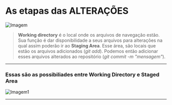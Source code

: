 # As etapas das ALTERAÇÕES

![Imagem](https://d2v0x26thbzlwf.cloudfront.net/prod/190/img/rId5vy54ke00.5h3.png)

> **Working directory** é o local onde os arquivos de navegação estão. Sua função é dar disponibilidade a seus arquivos para alterações na qual assim poderão ir ao **Staging Area**. Esse área, são locais que estão os arquivos adicionados (*git add*). Podemos então adicionar esses arquivos alterados ao repositório (*git commit -m "mensagem"*).

--- 

### Essas são as possibiliades entre Working Directory e Staged Area
![Imagem1](https://d2v0x26thbzlwf.cloudfront.net/prod/190/img/rId6n7ia1810.jh7.png)

---









<!--stackedit_data:
eyJoaXN0b3J5IjpbLTkwODY3OTE0NiwxMzYyMjEyODgxLDEzNj
IyMTI4ODEsLTc2MDA5NTA4Niw0Njk5OTUwMTgsLTYxMzEyNzM4
NiwxMTgzNzM0MTIyXX0=
-->